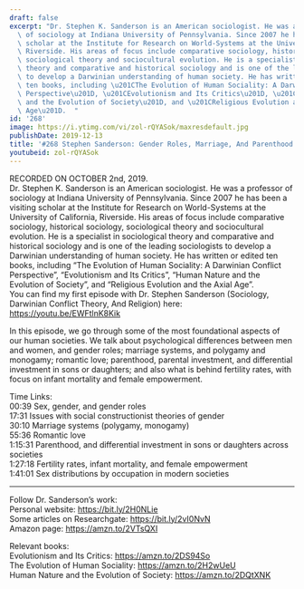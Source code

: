 ```yaml
---
draft: false
excerpt: "Dr. Stephen K. Sanderson is an American sociologist. He was a professor\
  \ of sociology at Indiana University of Pennsylvania. Since 2007 he has been a visiting\
  \ scholar at the Institute for Research on World-Systems at the University of California,\
  \ Riverside. His areas of focus include comparative sociology, historical sociology,\
  \ sociological theory and sociocultural evolution. He is a specialist in sociological\
  \ theory and comparative and historical sociology and is one of the leading sociologists\
  \ to develop a Darwinian understanding of human society. He has written or edited\
  \ ten books, including \u201CThe Evolution of Human Sociality: A Darwinian Conflict\
  \ Perspective\u201D, \u201CEvolutionism and Its Critics\u201D, \u201CHuman Nature\
  \ and the Evolution of Society\u201D, and \u201CReligious Evolution and the Axial\
  \ Age\u201D.  "
id: '268'
image: https://i.ytimg.com/vi/zol-rQYASok/maxresdefault.jpg
publishDate: 2019-12-13
title: '#268 Stephen Sanderson: Gender Roles, Marriage, And Parenthood Across Societies'
youtubeid: zol-rQYASok
---
```

RECORDED ON OCTOBER 2nd, 2019.  
Dr. Stephen K. Sanderson is an American sociologist. He was a professor of sociology at Indiana University of Pennsylvania. Since 2007 he has been a visiting scholar at the Institute for Research on World-Systems at the University of California, Riverside. His areas of focus include comparative sociology, historical sociology, sociological theory and sociocultural evolution. He is a specialist in sociological theory and comparative and historical sociology and is one of the leading sociologists to develop a Darwinian understanding of human society. He has written or edited ten books, including “The Evolution of Human Sociality: A Darwinian Conflict Perspective”, “Evolutionism and Its Critics”, “Human Nature and the Evolution of Society”, and “Religious Evolution and the Axial Age”.  
You can find my first episode with Dr. Stephen Sanderson (Sociology, Darwinian Conflict Theory, And Religion) here: https://youtu.be/EWFtlnK8Kik

In this episode, we go through some of the most foundational aspects of our human societies. We talk about psychological differences between men and women, and gender roles; marriage systems, and polygamy and monogamy; romantic love; parenthood, parental investment, and differential investment in sons or daughters; and also what is behind fertility rates, with focus on infant mortality and female empowerment.

Time Links:  
00:39  Sex, gender, and gender roles  
17:31  Issues with social constructionist theories of gender  
30:10  Marriage systems (polygamy, monogamy)  
55:36  Romantic love  
1:15:31  Parenthood, and differential investment in sons or daughters across societies  
1:27:18  Fertility rates, infant mortality, and female empowerment  
1:41:01  Sex distributions by occupation in modern societies

---

Follow Dr. Sanderson’s work:  
Personal website: https://bit.ly/2H0NLie  
Some articles on Researchgate: https://bit.ly/2vI0NvN  
Amazon page: https://amzn.to/2VTsQXI

Relevant books:  
Evolutionism and Its Critics: https://amzn.to/2DS94So  
The Evolution of Human Sociality: https://amzn.to/2H2wUeU  
Human Nature and the Evolution of Society: https://amzn.to/2DQtXNK
